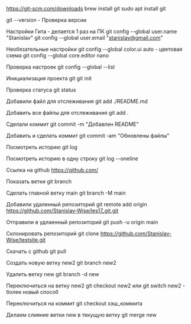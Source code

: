 https://git-scm.com/downloads
brew install git
sudo apt install git


git --version   - Проверка версии

Настройки Гита - делается 1 раз на ПК
git config --global user.name "Stanislav"
git config --global user.email "stanislav@gmail.com"

Необязательные настройки
git config --global color.ui auto  - цветовая схема
git config --global core.editor nano

Проверка настроек
git config --global --list

Инициализация проекта git
git init

Проверка статуса
git status

Добавили файл для отслеживания
git add ./README.md

Добавить все файлы для отслеживания
git add .

Сделали коммит
git commit -m "Добавлен README"


Добавить и сделать коммит
git commit -am "Обновлены файлы"

Посмотреть историю
git log

Посмотреть историю в одну строку
git log --oneline


Ссылка на github
https://github.com/

Показать ветки
git branch

Сделать главной ветку main
git branch -M main

Добавили удаленный репозиторий 
git remote add origin https://github.com/Stanislav-Wise/les17_git.git

Отправили в удлаенный репозиторий
git push -u origin main

Склонировать репозиторий
git clone https://github.com/Stanislav-Wise/testsite.git

Скачать с github
git pull

Создать новую ветку new2
git branch new2

Удалить ветку new
git branch -d new

Переключиться на ветку new2
git checkout new2
или
git switch new2   - более новый способ

Переключиться на коммит
git checkout хэш_коммита

Делаем слияние ветки new  в текущую ветку
git merge new